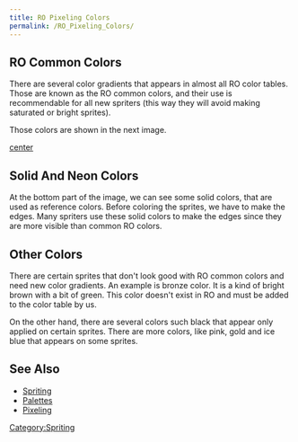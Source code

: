 ```yaml
---
title: RO Pixeling Colors
permalink: /RO_Pixeling_Colors/
---
```


RO Common Colors
----------------

There are several color gradients that appears in almost all RO color tables. Those are known as the RO common colors, and their use is recommendable for all new spriters (this way they will avoid making saturated or bright sprites).

Those colors are shown in the next image.

[center](Image:GravityCommonColors.png)

Solid And Neon Colors
---------------------

At the bottom part of the image, we can see some solid colors, that are used as reference colors. Before coloring the sprites, we have to make the edges. Many spriters use these solid colors to make the edges since they are more visible than common RO colors.

Other Colors
------------

There are certain sprites that don't look good with RO common colors and need new color gradients. An example is bronze color. It is a kind of bright brown with a bit of green. This color doesn't exist in RO and must be added to the color table by us.

On the other hand, there are several colors such black that appear only applied on certain sprites. There are more colors, like pink, gold and ice blue that appears on some sprites.

See Also
--------

-   [Spriting](Spriting)
-   [Palettes](Palettes)
-   [Pixeling](Pixeling)

[Category:Spriting](Category:Spriting)